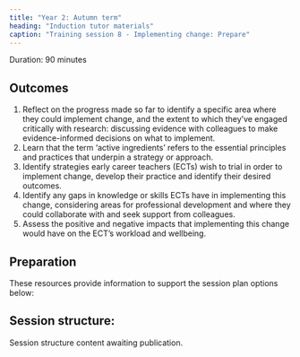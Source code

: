 ```yaml
---
title: "Year 2: Autumn term"
heading: "Induction tutor materials"
caption: "Training session 8 - Implementing change: Prepare"
---
```


Duration: 90 minutes

## Outcomes

1. Reflect on the progress made so far to identify a specific area where they could implement change, and the extent to which they’ve engaged critically with research: discussing evidence with colleagues to make evidence-informed decisions on what to implement.
2. Learn that the term ‘active ingredients’ refers to the essential principles and practices that underpin a strategy or approach.
3. Identify strategies early career teachers (ECTs) wish to trial in order to implement change, develop their practice and identify their desired outcomes.
4. Identify any gaps in knowledge or skills ECTs have in implementing this change, considering areas for professional development and where they could collaborate with and seek support from colleagues.
5. Assess the positive and negative impacts that implementing this change would have on the ECT’s workload and wellbeing.

## Preparation

These resources provide information to support the session plan options below:

## Session structure:

Session structure content awaiting publication.